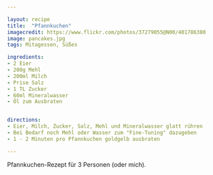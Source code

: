 ```yaml
---

layout: recipe
title:  "Pfannkuchen"
imagecredit: https://www.flickr.com/photos/37279055@N00/401786380
image: pancakes.jpg
tags: Mitagessen, Süßes

ingredients:
- 2 Eier
- 200g Mehl
- 200ml Milch
- Prise Salz
- 1 TL Zucker
- 60ml Mineralwasser
- Öl zum Ausbraten


directions:
- Eier, Milch, Zucker, Salz, Mehl und Mineralwasser glatt rühren
- Bei Bedarf noch Mehl oder Wasser zum "Fine-Tuning" dazugeben
- 1 - 2 Minuten pro Pfannkuchen goldgelb ausbraten

---
```


Pfannkuchen-Rezept für 3 Personen (oder mich).